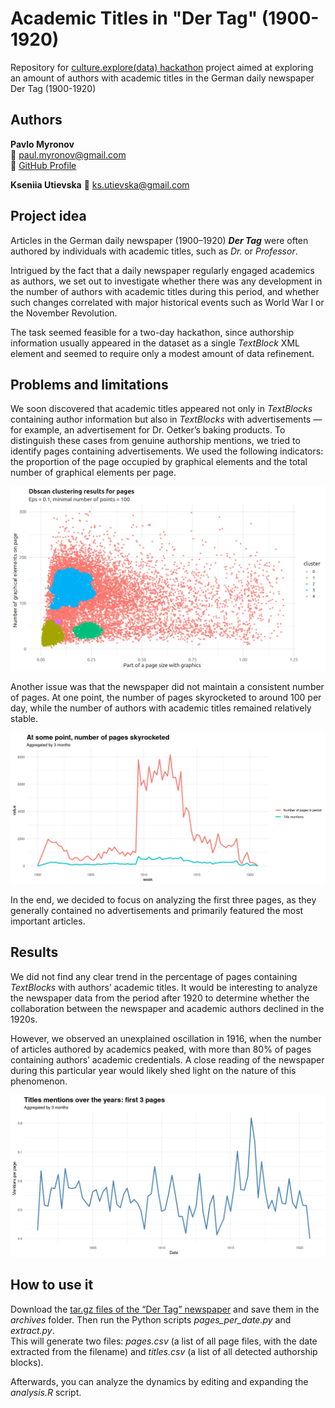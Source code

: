 # Academic Titles in "Der Tag" (1900-1920)

Repository for [culture.explore(data) hackathon](https://lab.sbb.berlin/culture-explore-data/) project aimed at exploring an amount of authors with academic titles in the German daily newspaper Der Tag (1900-1920)

## Authors

**Pavlo Myronov**  
📧 [paul.myronov@gmail.com](mailto:paul.myronov@gmail.com)  
🔗 [GitHub Profile](https://github.com/zefmud)

**Kseniia Utievska**
📧 [ks.utievska@gmail.com](ks.utievska@gmail.com)  

## Project idea
Articles in the German daily newspaper (1900–1920) **_Der Tag_** were often authored by individuals with academic titles, such as *Dr.* or *Professor*.  

Intrigued by the fact that a daily newspaper regularly engaged academics as authors, we set out to investigate whether there was any development in the number of authors with academic titles during this period, and whether such changes correlated with major historical events such as World War I or the November Revolution.  

The task seemed feasible for a two-day hackathon, since authorship information usually appeared in the dataset as a single *TextBlock* XML element and seemed to require only a modest amount of data refinement.

## Problems and limitations
We soon discovered that academic titles appeared not only in *TextBlocks* containing author information but also in *TextBlocks* with advertisements — for example, an advertisement for Dr. Oetker’s baking products. To distinguish these cases from genuine authorship mentions, we tried to identify pages containing advertisements. We used the following indicators: the proportion of the page occupied by graphical elements and the total number of graphical elements per page.

![The results of dbscan clustering](./images/dbscan_5.png)

Another issue was that the newspaper did not maintain a consistent number of pages. At one point, the number of pages skyrocketed to around 100 per day, while the number of authors with academic titles remained relatively stable.

![The changing number of pages](./images/number_of_pages.png)

In the end, we decided to focus on analyzing the first three pages, as they generally contained no advertisements and primarily featured the most important articles.

## Results
We did not find any clear trend in the percentage of pages containing *TextBlocks* with authors’ academic titles. It would be interesting to analyze the newspaper data from the period after 1920 to determine whether the collaboration between the newspaper and academic authors declined in the 1920s.

However, we observed an unexplained oscillation in 1916, when the number of articles authored by academics peaked, with more than 80% of pages containing authors’ academic credentials. A close reading of the newspaper during this particular year would likely shed light on the nature of this phenomenon.

![Mentions per page at the first 3 pages](./images/3pages.png)


## How to use it
Download the [tar.gz files of the “Der Tag” newspaper](https://lab.sbb.berlin/on-this-day/) and save them in the *archives* folder. Then run the Python scripts *pages_per_date.py* and *extract.py*.  
This will generate two files: *pages.csv* (a list of all page files, with the date extracted from the filename) and *titles.csv* (a list of all detected authorship blocks).  

Afterwards, you can analyze the dynamics by editing and expanding the *analysis.R* script.

